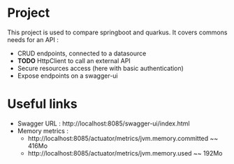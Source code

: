 # Project #

This project is used to compare springboot and quarkus. It covers commons needs for an API : 
- CRUD endpoints, connected to a datasource
- **TODO** HttpClient to call an external API  
- Secure resources access (here with basic authentication)
- Expose endpoints on a swagger-ui

# Useful links #

- Swagger URL : http://localhost:8085/swagger-ui/index.html
- Memory metrics :
    - http://localhost:8085/actuator/metrics/jvm.memory.committed ~~ 416Mo
    - http://localhost:8085/actuator/metrics/jvm.memory.used ~~ 192Mo